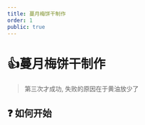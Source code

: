 ```yaml
---
title: 蔓月梅饼干制作
order: 1
public: true
---
```


# :+1:蔓月梅饼干制作

> 第三次才成功, 失败的原因在于黄油放少了

## :question: 如何开始


